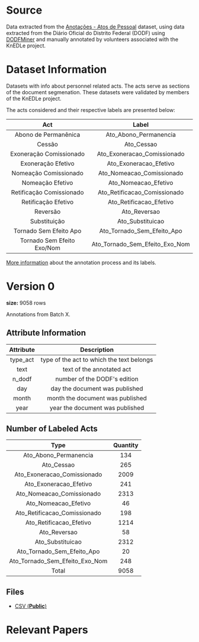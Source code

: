 # Source

Data extracted from the [Anotações - Atos de Pessoal](https://github.com/UnB-KnEDLe/datasets/blob/master/corpus_2_contratos_licitacoes.md) dataset, using data extracted from the Diário Oficial do Distrito Federal (DODF) using [DODFMiner](https://dodfminer.readthedocs.io/) and manually annotated by volunteers associated with the KnEDLe project.

# Dataset Information

Datasets with info about personnel related acts. The acts serve as sections of the document segmenation. These datasets were validated by members of the KnEDLe project.

The acts considered and their respective labels are presented below:

|                   Act                   |              Label              | 
|:---------------------------------------:|:-------------------------------:|
|Abono de Permanênica                     | Ato_Abono_Permanencia           |
|Cessão                                   | Ato_Cessao                      |
|Exoneração Comissionado                  | Ato_Exoneracao_Comissionado     |
|Exoneração Efetivo                       | Ato_Exoneracao_Efetivo          |
|Nomeação Comissionado                    | Ato_Nomeacao_Comissionado       |
|Nomeação Efetivo                         | Ato_Nomeacao_Efetivo            |
|Retificação Comissionado                 | Ato_Retificacao_Comissionado    |
|Retificação Efetivo                      | Ato_Retificacao_Efetivo         |
|Reversão                                 | Ato_Reversao                    |
|Substituição                             | Ato_Substituicao                |
|Tornado Sem Efeito Apo                   | Ato_Tornado_Sem_Efeito_Apo      |
|Tornado Sem Efeito Exo/Nom               | Ato_Tornado_Sem_Efeito_Exo_Nom  |

[More information](https://github.com/UnB-KnEDLe/tutorial_anotacao_contratos_licitacoes) about the annotation process and its labels.

# Version 0
**size:** 9058 rows

Annotations from Batch X. 

## Attribute Information 

|    Attribute  | Description                               | 
|:-------------:|:-----------------------------------------:|
|type_act       | type of the act to which the text belongs |
|text           | text of the annotated act                 |
|n_dodf         | number of the DODF's edition              |
|day            | day the document was published            |
|month          | month the document was published          |
|year           | year the document was published           |

## Number of Labeled Acts

|    Type                           | Quantity | 
|:---------------------------------:|:--------:|
| Ato_Abono_Permanencia             |       134|
| Ato_Cessao                        |       265|
| Ato_Exoneracao_Comissionado       |      2009|
| Ato_Exoneracao_Efetivo            |       241|
| Ato_Nomeacao_Comissionado         |      2313|
| Ato_Nomeacao_Efetivo              |        46|
| Ato_Retificacao_Comissionado      |       198|
| Ato_Retificacao_Efetivo           |      1214|
| Ato_Reversao                      |        58|
| Ato_Substituicao                  |      2312|
| Ato_Tornado_Sem_Efeito_Apo        |        20|
| Ato_Tornado_Sem_Efeito_Exo_Nom    |       248|
|Total                              |      9058|

## Files
- [CSV (**Public**) ](https://github.com/UnB-KnEDLe/persoseg-corpus/blob/main/data/persoseg_corpus.csv)

# Relevant Papers
